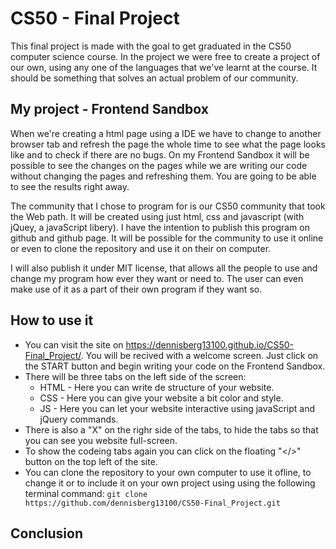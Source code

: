 # CS50 - Final Project

This final project is made with the goal to get graduated in the CS50 computer science course. In the project we were free to create a project of our own, using any one of the languages that we've learnt at the course. It should be something that solves an actual problem of our community.

## My project - Frontend Sandbox

When we're creating a html page using a IDE we have to change to another browser tab and refresh the page the whole time to see what the page looks like and to check if there are no bugs. On my Frontend Sandbox it will be possible to see the changes on the pages while we are writing our code without changing the pages and refreshing them. You are going to be able to see the results right away.

The community that I chose to program for is our CS50 community that took the Web path. It will be created using just html, css and javascript (with jQuey, a javaScript libery). I have the intention to publish this program on github and github page. It will be possible for the community to use it online or even to clone the repository and use it on their on computer.

I will also publish it under MIT license, that allows all the people to use and change my program how ever they want or need to. The user can even make use of it as a part of their own program if they want so.

## How to use it

* You can visit the site on https://dennisberg13100.github.io/CS50-Final_Project/. You will be recived with a welcome screen. Just click on the START button and begin writing your code on the Frontend Sandbox.
* There will be three tabs on the left side of the screen:
  * HTML - Here you can write de structure of your website.
  * CSS - Here you can give your website a bit color and style.
  * JS - Here you can let your website interactive using javaScript and jQuery commands.
* There is also a "X" on the righr side of the tabs, to hide the tabs so that you can see you website full-screen.
* To show the codeing tabs again you can click on the floating "</>" button on the top left of the site. 
* You can clone the repository to your own computer to use it ofline, to change it or to include it on your own project using using the following terminal command: 
```git clone https://github.com/dennisberg13100/CS50-Final_Project.git``` 

## Conclusion

